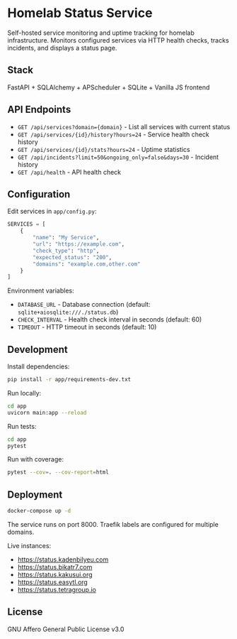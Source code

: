 # Homelab Status Service

Self-hosted service monitoring and uptime tracking for homelab infrastructure. Monitors configured services via HTTP health checks, tracks incidents, and displays a status page.

## Stack

FastAPI + SQLAlchemy + APScheduler + SQLite + Vanilla JS frontend

## API Endpoints

- `GET /api/services?domain={domain}` - List all services with current status
- `GET /api/services/{id}/history?hours=24` - Service health check history
- `GET /api/services/{id}/stats?hours=24` - Uptime statistics
- `GET /api/incidents?limit=50&ongoing_only=false&days=30` - Incident history
- `GET /api/health` - API health check

## Configuration

Edit services in `app/config.py`:

```python
SERVICES = [
    {
        "name": "My Service",
        "url": "https://example.com",
        "check_type": "http",
        "expected_status": "200",
        "domains": "example.com,other.com"
    }
]
```

Environment variables:
- `DATABASE_URL` - Database connection (default: `sqlite+aiosqlite:///./status.db`)
- `CHECK_INTERVAL` - Health check interval in seconds (default: 60)
- `TIMEOUT` - HTTP timeout in seconds (default: 10)

## Development

Install dependencies:
```bash
pip install -r app/requirements-dev.txt
```

Run locally:
```bash
cd app
uvicorn main:app --reload
```

Run tests:
```bash
cd app
pytest
```

Run with coverage:
```bash
pytest --cov=. --cov-report=html
```

## Deployment

```bash
docker-compose up -d
```

The service runs on port 8000. Traefik labels are configured for multiple domains.

Live instances:
- https://status.kadenbilyeu.com
- https://status.bikatr7.com
- https://status.kakusui.org
- https://status.easytl.org
- https://status.tetragroup.io

## License

GNU Affero General Public License v3.0
